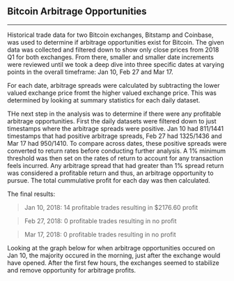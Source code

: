 ## Bitcoin Arbitrage Opportunities

---

Historical trade data for two Bitcoin exchanges, Bitstamp and Coinbase, was used to determine if arbitrage opportunities exist for Bitcoin. The given data was collected and filtered down to show only close prices from 2018 Q1 for both exchanges. From there, smaller and smaller date increments were reviewed until we took a deep dive into three specific dates at varying points in the overall timeframe: Jan 10, Feb 27 and Mar 17.

For each date, arbitrage spreads were calculated by subtracting the lower valued exchange price fromt the higher valued exchange price. This was determined by looking at summary statistics for each daily dataset.

THe next step in the analysis was to determine if there were any profitable arbitrage opportunities. First the daily datasets were filtered down to just timestamps where the arbitrage spreads were positive. Jan 10 had 811/1441 timestamps that had positive arbitrage spreads, Feb 27 had 1325/1436 and Mar 17 had 950/1410. To compare across dates, these positive spreads were converted to return rates before conducting further analysis. A 1% minimum threshold was then set on the rates of return to account for any transaction feels incurred. Any arbitrage spread that had greater than 1% spread return was considered a profitable return and thus, an arbitrage opportunity to pursue. The total cummulative profit for each day was then calculated.

The final results:

>Jan 10, 2018: 14 profitable trades resulting in $2176.60 profit

>Feb 27, 2018: 0 profitable trades resulting in no profit

>Mar 17, 2018: 0 profitable trades resulting in no profit

Looking at the graph below for when arbitrage opportunities occured on Jan 10, the majority occured in the morning, just after the exchange would have opened. After the first few hours, the exchanges seemed to stabilize and remove opportunity for arbitrage profits.

